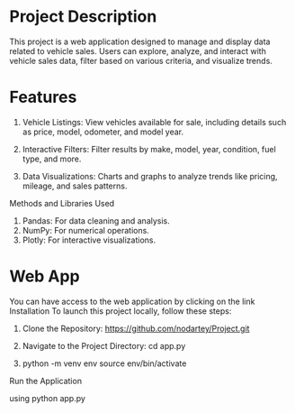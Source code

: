 # Project Description
This project is a web application designed to manage and display data related to vehicle sales. Users can explore, analyze, and interact with vehicle sales data, filter based on various criteria, and visualize trends.

# Features
1) Vehicle Listings: View vehicles available for sale, including details such as price, model, odometer, and model year.

2) Interactive Filters: Filter results by make, model, year, condition, fuel type, and more.

3) Data Visualizations: Charts and graphs to analyze trends like pricing, mileage, and sales patterns.

Methods and Libraries Used
1) Pandas: For data cleaning and analysis.
2) NumPy: For numerical operations.
3) Plotly: For interactive visualizations.

# Web App
You can have access to the web application by clicking on the link
Installation
To launch this project locally, follow these steps:
1) Clone the Repository: https://github.com/nodartey/Project.git

2) Navigate to the Project Directory: cd app.py

3) python -m venv env
source env/bin/activate 

Run the Application

using python app.py

